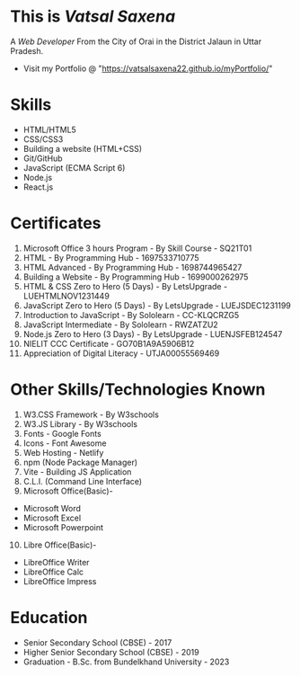 # This is *Vatsal Saxena*
A *Web Developer*
From the City of Orai in the District Jalaun in Uttar Pradesh.

- Visit my Portfolio @ "https://vatsalsaxena22.github.io/myPortfolio/"

# Skills
  * HTML/HTML5
  * CSS/CSS3
  * Building a website (HTML+CSS)
  * Git/GitHub
  * JavaScript (ECMA Script 6)
  * Node.js
  * React.js
  
# Certificates
  1. Microsoft Office 3 hours Program - By Skill Course - SQ21T01
  2. HTML - By Programming Hub - 1697533710775
  3. HTML Advanced - By Programming Hub - 1698744965427
  4. Building a Website - By Programming Hub - 1699000262975
  5. HTML & CSS Zero to Hero (5 Days) - By LetsUpgrade - LUEHTMLNOV1231449
  6. JavaScript Zero to Hero (5 Days) - By LetsUpgrade - LUEJSDEC1231199
  7. Introduction to JavaScript - By Sololearn - CC-KLQCRZG5
  8. JavaScript Intermediate - By Sololearn - RWZATZU2
  9. Node.js Zero to Hero (3 Days) - By LetsUpgrade - LUENJSFEB124547
  10. NIELIT CCC Certificate - GO70B1A9A5906B12
  11. Appreciation of Digital Literacy - UTJA00055569469

# Other Skills/Technologies Known
  1. W3.CSS Framework - By W3schools
  2. W3.JS Library - By W3schools
  3. Fonts - Google Fonts
  4. Icons - Font Awesome
  5. Web Hosting - Netlify
  6. npm (Node Package Manager)
  7. Vite - Building JS Application
  8. C.L.I. (Command Line Interface)
  9. Microsoft Office(Basic)-
  * Microsoft Word
  * Microsoft Excel
  * Microsoft Powerpoint
  10. Libre Office(Basic)-
  * LibreOffice Writer
  * LibreOffice Calc
  * LibreOffice Impress

# Education
  * Senior Secondary School (CBSE) - 2017
  * Higher Senior Secondary School (CBSE) - 2019
  * Graduation - B.Sc. from Bundelkhand University - 2023